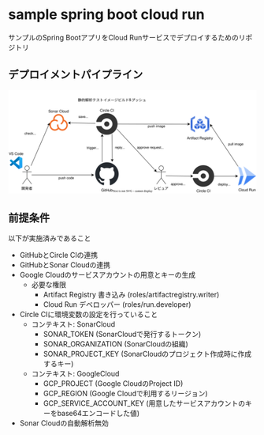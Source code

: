 # sample spring boot cloud run
サンプルのSpring BootアプリをCloud Runサービスでデプロイするためのリポジトリ

## デプロイメントパイプライン
![デプロイメントパイプライン](./images/deployment_pipline.svg)

## 前提条件
以下が実施済みであること
- GitHubとCircle CIの連携
- GitHubとSonar Cloudの連携
- Google Cloudのサービスアカウントの用意とキーの生成
  - 必要な権限
    - Artifact Registry 書き込み (roles/artifactregistry.writer)
    - Cloud Run デベロッパー (roles/run.developer)
- Circle CIに環境変数の設定を行っていること
  - コンテキスト: SonarCloud
    - SONAR_TOKEN (SonarCloudで発行するトークン)
    - SONAR_ORGANIZATION (SonarCloudの組織)
    - SONAR_PROJECT_KEY (SonarCloudのプロジェクト作成時に作成するキー)
  - コンテキスト: GoogleCloud
    - GCP_PROJECT (Google CloudのProject ID)
    - GCP_REGION (Google Cloudで利用するリージョン)
    - GCP_SERVICE_ACCOUNT_KEY (用意したサービスアカウントのキーをbase64エンコードした値)
- Sonar Cloudの自動解析無効
